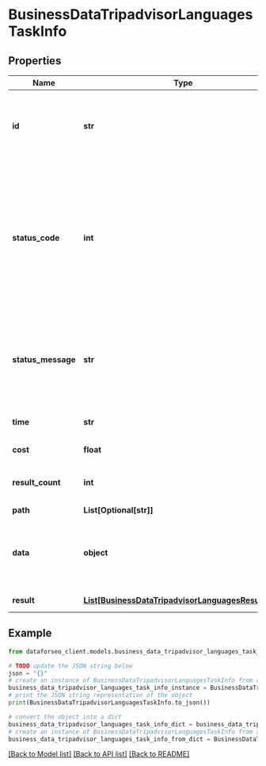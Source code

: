 # BusinessDataTripadvisorLanguagesTaskInfo


## Properties

Name | Type | Description | Notes
------------ | ------------- | ------------- | -------------
**id** | **str** | task identifier unique task identifier in our system in the UUID format | [optional] 
**status_code** | **int** | status code of the task generated by DataForSEO, can be within the following range: 10000-60000 you can find the full list of the response codes here | [optional] 
**status_message** | **str** | informational message of the task you can find the full list of general informational messages here | [optional] 
**time** | **str** | execution time, seconds | [optional] 
**cost** | **float** | total tasks cost, USD | [optional] 
**result_count** | **int** | number of elements in the result array | [optional] 
**path** | **List[Optional[str]]** | URL path | [optional] 
**data** | **object** | contains the same parameters that you specified in the POST request | [optional] 
**result** | [**List[BusinessDataTripadvisorLanguagesResultInfo]**](BusinessDataTripadvisorLanguagesResultInfo.md) | array of results | [optional] 

## Example

```python
from dataforseo_client.models.business_data_tripadvisor_languages_task_info import BusinessDataTripadvisorLanguagesTaskInfo

# TODO update the JSON string below
json = "{}"
# create an instance of BusinessDataTripadvisorLanguagesTaskInfo from a JSON string
business_data_tripadvisor_languages_task_info_instance = BusinessDataTripadvisorLanguagesTaskInfo.from_json(json)
# print the JSON string representation of the object
print(BusinessDataTripadvisorLanguagesTaskInfo.to_json())

# convert the object into a dict
business_data_tripadvisor_languages_task_info_dict = business_data_tripadvisor_languages_task_info_instance.to_dict()
# create an instance of BusinessDataTripadvisorLanguagesTaskInfo from a dict
business_data_tripadvisor_languages_task_info_from_dict = BusinessDataTripadvisorLanguagesTaskInfo.from_dict(business_data_tripadvisor_languages_task_info_dict)
```
[[Back to Model list]](../README.md#documentation-for-models) [[Back to API list]](../README.md#documentation-for-api-endpoints) [[Back to README]](../README.md)


